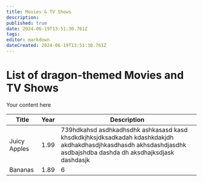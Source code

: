 ```yaml
---
title: Movies & TV Shows
description: 
published: true
date: 2024-06-19T13:51:30.761Z
tags: 
editor: markdown
dateCreated: 2024-06-19T13:51:30.761Z
---
```


# List of dragon-themed Movies and TV Shows
Your content here

Title | Year | Description
---|---|---
Juicy Apples | 1.99 | 739hdkahsd asdhkadhsdhk ashkasasd kasd khsdkdkjhksjdksadkadah kdashkdakjdh akdhakdhasdjhkasdhasdh akhsdashdjasdhk asdbajshdba dashda dh aksdhajksdjask dashdasjk
Bananas | 1.89 | 6